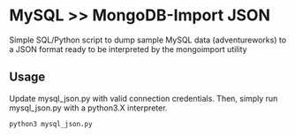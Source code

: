 # MySQL >> MongoDB-Import JSON
Simple SQL/Python script to dump sample MySQL data (adventureworks) to a JSON format ready to be interpreted by the mongoimport utility 

## Usage
Update mysql_json.py with valid connection credentials. 
Then, simply run mysql_json.py with a python3.X interpreter.
```
python3 mysql_json.py
```
